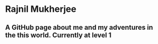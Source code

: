 # Rajnil Mukherjee
## A GitHub page about me and my adventures in the this world. Currently at level 1


